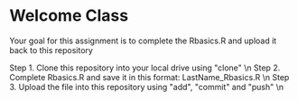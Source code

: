 # Welcome Class

Your goal for this assignment is to complete the Rbasics.R and upload it back to this repository

Step 1. Clone this repository into your local drive using "clone" \n
Step 2. Complete Rbasics.R and save it in this format: LastName_Rbasics.R \n
Step 3. Upload the file into this repository using "add", "commit" and "push" \n



